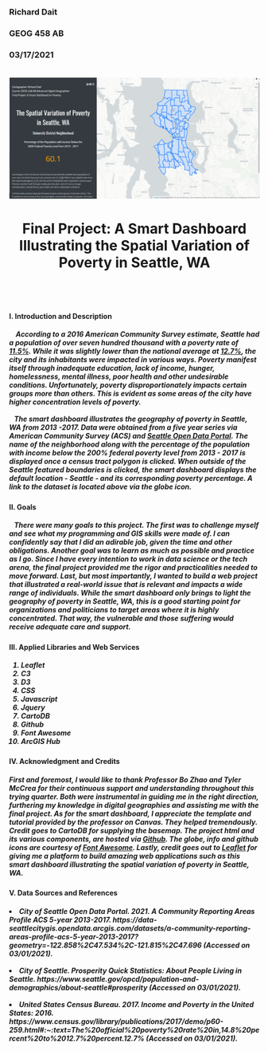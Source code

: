 <h3> Richard Dait
<h3> GEOG 458 AB
<h3> 03/17/2021

</br>
</br>

![alt text](img/snapshot.png)

<h1> <p align="center"> <b> Final Project: A Smart Dashboard Illustrating the Spatial Variation of Poverty in Seattle, WA</b> </p> </br>

<h4> I. Introduction and Description </h4>
<p align="left"><h5>
&nbsp; &nbsp; According to a 2016 American Community Survey estimate, Seattle had a population of over seven hundred thousand
with a poverty rate of <a href="https://www.seattle.gov/opcd/population-and-demographics/about-seattle#prosperity"><i>11.5%</i></a>.
While it was slightly lower than the national average at
<a href="https://www.census.gov/library/publications/2017/demo/p60-259.html#:~:text=The%20official%20poverty%20rate%20in,14.8%20percent%20to%2012.7%20percent.12.7%">
12.7%</a>, the city and its inhabitants were impacted in various ways. Poverty manifest itself through
inadequate education, lack of income, hunger, homelessness, mental illness, poor health and other undesirable
conditions. Unfortunately, poverty disproportionately impacts certain groups more than others. This is evident as some areas of the city have higher concentration levels of poverty.
</br>
</br>
&nbsp;&nbsp; The smart dashboard illustrates the geography of poverty in Seattle, WA
from 2013 -2017. Data were obtained from a five year series via American Community Survey (ACS) and  <a href="https://data-seattlecitygis.opendata.arcgis.com/datasets/a-community-reporting-areas-profile-acs-5-year-2013-2017?geometry=-122.858%2C47.534%2C-121.815%2C47.696"> Seattle Open Data Portal</a>. The name of the neighborhood along with the percentage of the population with income below the 200% federal poverty level from 2013 - 2017 is displayed once a census tract polygon is clicked. When outside of the Seattle featured boundaries is clicked, the smart dashboard displays the default location - Seattle - and its corresponding poverty percentage.
A link to the dataset is located above via the globe icon.</h5> </p>
<h4> II. Goals </h4> <h5> <p align="left">&nbsp;&nbsp; There were many goals to this project. The first was to challenge myself and see what my programming and GIS skills were made of. I can confidently say that I did an adirable job, given the time and other obligations. Another goal was to learn as much as possible and practice as I go. Since I have every intention to work in data science or the tech arena, the final project provided me the rigor and practicalities needed to move forward. Last, but most importantly, I wanted to build a web project that illustrated a real-world issue that is relevant and impacts a wide range of individuals. While the smart dashboard only brings to light the geography of poverty in Seattle, WA, this is a good starting point for organizations and politicians to target areas where it is highly concentrated. That
way, the vulnerable and those suffering would receive adequate care and support.</h5></p>

<p align="left">
<h4> III. Applied Libraries and Web Services </h4>
<h5><p align="left"><ol><li>Leaflet<li>C3<li>D3<li>CSS<li>Javascript<li>Jquery<li>CartoDB<li>Github<li>Font Awesome<li>ArcGIS Hub</ol></h5></p>

</h4> <h5>
<h4> IV. Acknowledgment and Credits</center> </h4> <h5> <p align="left">
First and foremost, I would like to thank Professor Bo Zhao and Tyler McCrea for their continuous support and understanding throughout this trying quarter. Both were instrumental in guiding me in the right direction, furthering my knowledge in digital geographies and assisting me with the final project. As for the smart dashboard, I appreciate the template and tutorial provided by the professor on Canvas. They helped tremendously. Credit goes to CartoDB for supplying the basemap. The project html and its various components, are hosted via <a href="https://github.com/richdait/Final_Project_Poverty">Github</a>. The globe, info and github icons are courtesy of <a href="https://fontawesome.com/">Font Awesome</a>. Lastly, credit goes out to <a href="https://leafletjs.com/">Leaflet</a> for giving me a platform to build amazing web applications such as this smart dashboard illustrating the spatial variation of poverty in Seattle, WA.

<h4> V. Data Sources and References </h4>
<h5><p><li>City of Seattle Open Data Portal. 2021. <i>A Community Reporting Areas Profile ACS 5-year 2013-2017.</i> https://data-seattlecitygis.opendata.arcgis.com/datasets/a-community-reporting-areas-profile-acs-5-year-2013-2017?geometry=-122.858%2C47.534%2C-121.815%2C47.696 (Accessed on 03/01/2021).</li></br><li>City of Seattle. <i>Prosperity Quick Statistics: About People Living in Seattle.</i> https://www.seattle.gov/opcd/population-and-demographics/about-seattle#prosperity (Accessed on 03/01/2021).</li></br><li>United States Census Bureau. 2017. <i>Income and Poverty in the United States: 2016</i>. https://www.census.gov/library/publications/2017/demo/p60-259.html#:~:text=The%20official%20poverty%20rate%20in,14.8%20percent%20to%2012.7%20percent.12.7% (Accessed on 03/01/2021).</li></h5></p>
